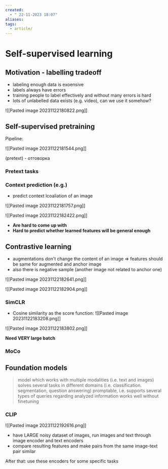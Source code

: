 ```yaml
---
created:
  - " 22-11-2023 18:07"
aliases: 
tags:
  - article/
---
```


# Self-supervised learning

## Motivation - labelling tradeoff
- labeling enough data is exoensive
- labels always have errors
- training people to label effectively and without many errors is hard
- lots of unlabelled data exists (e.g. video), can we use it somehow?

![[Pasted image 20231122180822.png]]

## Self-supervised pretraining
Pipeline:

![[Pasted image 20231122181544.png]]

(pretext) - отговорка

### Pretext tasks
 ### Context prediction (e.g.)
- predict context lcoaliation of an image

![[Pasted image 20231122181757.png]]

![[Pasted image 20231122182422.png]]

- **Are hard to come up with**
- **Hard to predict whether learned features will be general enough**
## Contrastive learning

- augmentations don't change the content of an image => features should be same for augmented and anchor image
- also there is negative sample (another image not related to anchor one)

![[Pasted image 20231122182641.png]]

![[Pasted image 20231122182904.png]]


### SimCLR

- Cosine similarity as the score function:
![[Pasted image 20231122183208.png]]

![[Pasted image 20231122183802.png]]

**Need VERY large batch**

### MoCo


## Foundation models
> model which works with multiple modalities (i.e. text and images)
> solves several tasks in different domains (i.e. classification. segmentation, question answering)
> promptable, i.e. supports several types of queries regarding analyzed information
> works well without finetuning


### CLIP
![[Pasted image 20231122192616.png]]

- have LARGE noisy dataset of images, run images and text through image encoder and text encoders
- compare resulting features and make pairs from the same image-text pair similar

After that:
use these encoders for some specific tasks


